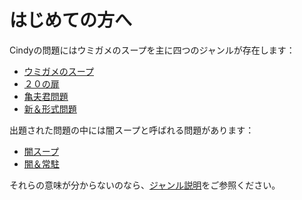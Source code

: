# はじめての方へ

Cindyの問題にはウミガメのスープを主に四つのジャンルが存在します：

- [ウミガメのスープ](/wiki/ja/genre/umigame)
- [２０の扉](/wiki/ja/genre/tobira)
- [亀夫君問題](/wiki/ja/genre/kameo)
- [新＆形式問題](/wiki/ja/genre/others)

出題された問題の中には闇スープと呼ばれる問題があります：

- [闇スープ](/wiki/ja/genre/yami)
- [闇＆常駐](/wiki/ja/genre/yami)

それらの意味が分からないのなら、[ジャンル説明](/wiki/ja/genre)をご参照ください。
